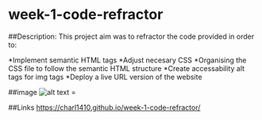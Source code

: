 # week-1-code-refractor

##Description:
This project aim was to refractor the code provided in order to:

*Implement semantic HTML tags
*Adjust necesary CSS 
*Organising the CSS file to follow the semantic HTML structure
*Create accessability alt tags for img tags 
*Deploy a live URL version of the website 

##image 
![alt text = ](https://github.com/charl1410/week-1-code-refactor/blob/main/Assets/01-html-css-git-homework-demo.png)

##Links
https://charl1410.github.io/week-1-code-refractor/
